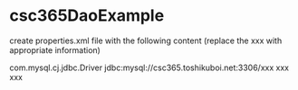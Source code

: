 # csc365DaoExample

create properties.xml file with the following content (replace the xxx with appropriate information)

<?xml version="1.0" encoding="UTF-8"?>
<!DOCTYPE properties SYSTEM "http://java.sun.com/dtd/properties.dtd">
<properties>

<entry key="driver">com.mysql.cj.jdbc.Driver</entry>
<entry key="url">jdbc:mysql://csc365.toshikuboi.net:3306/xxx</entry>
<entry key="user">xxx</entry>
<entry key="pass">xxx</entry>


</properties>
